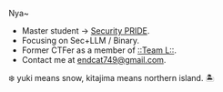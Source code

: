 <!--<p align="center">
<img src="https://raw.githubusercontent.com/Endcat/Endcat/master/banner.png" />
</p>-->
Nya~
- Master student -> [Security PRIDE](https://github.com/security-pride).
- Focusing on Sec+LLM / Binary.
- Former CTFer as a member of [::Team L::](https://l.xdsec.org/about.html).
- Contact me at [endcat749@gmail.com](mailto:endcat749@gmail.com).

❄️ yuki means snow, kitajima means northern island. 🏝️
